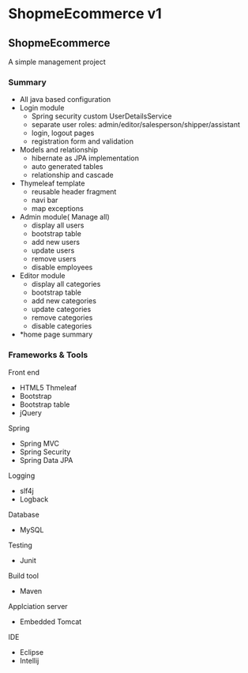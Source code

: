 # ShopmeEcommerce v1
## ShopmeEcommerce
A simple management project

### Summary
- All java based configuration
- Login module
  - Spring security custom UserDetailsService
  - separate user roles: admin/editor/salesperson/shipper/assistant
  - login, logout pages
  - registration form and validation
- Models and relationship
  - hibernate as JPA implementation
  - auto generated tables
  - relationship and cascade
- Thymeleaf template
  - reusable header fragment
  - navi bar
  - map exceptions
- Admin module( Manage all)
  - display all users
  - bootstrap table
  - add new users
  - update users
  - remove users
  - disable employees
- Editor module
  - display all categories
  - bootstrap table
  - add new categories
  - update categories
  - remove categories
  - disable categories
- *home page summary

### Frameworks & Tools
Front end
- HTML5 Thmeleaf
- Bootstrap
- Bootstrap table
- jQuery

Spring
- Spring MVC
- Spring Security
- Spring Data JPA

Logging
- slf4j
- Logback

Database
- MySQL

Testing
- Junit

Build tool
- Maven

Applciation server
- Embedded Tomcat

IDE
- Eclipse
- Intellij



